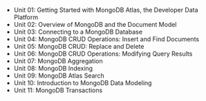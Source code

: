 - Unit 01: Getting Started with MongoDB Atlas, the Developer Data Platform
- Unit 02: Overview of MongoDB and the Document Model
- Unit 03: Connecting to a MongoDB Database
- Unit 04: MongoDB CRUD Operations: Insert and Find Documents
- Unit 05: MongoDB CRUD: Replace and Delete
- Unit 06: MongoDB CRUD Operations: Modifying Query Results
- Unit 07: MongoDB Aggregation
- Unit 08: MongoDB Indexing
- Unit 09: MongoDB Atlas Search
- Unit 10: Introduction to MongoDB Data Modeling
- Unit 11: MongoDB Transactions